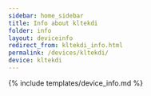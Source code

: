 ```yaml
---
sidebar: home_sidebar
title: Info about kltekdi
folder: info
layout: deviceinfo
redirect_from: kltekdi_info.html
permalink: /devices/kltekdi/
device: kltekdi
---
```

{% include templates/device_info.md %}
